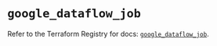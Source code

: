 # `google_dataflow_job`

Refer to the Terraform Registry for docs: [`google_dataflow_job`](https://registry.terraform.io/providers/hashicorp/google/5.43.0/docs/resources/dataflow_job).
